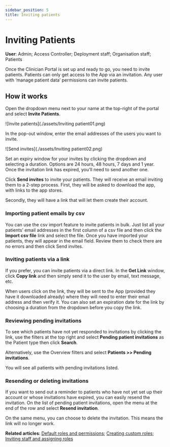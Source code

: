 ```yaml
---
sidebar_position: 5
title: Inviting patients
---
```

# Inviting Patients
**User**: Admin; Access Controller; Deployment staff; Organisation staff; Patients

Once the Clinician Portal is set up and ready to go, you need to invite patients. Patients can only get access to the App via an invitation. Any user with ‘manage patient data’ permissions can invite patients. 
## How it works​
Open the dropdown menu next to your name at the top-right of the portal and select **Invite Patients**.

![Invite patients](./assets/Inviting patient01.png)

In the pop-out window, enter the email addresses of the users you want to invite.

![Send invites](./assets/Inviting patient02.png)

Set an expiry window for your invites by clicking the dropdown and selecting a duration. Options are 24 hours, 48 hours, 7 days and 1 year. Once the invitation link has expired, you’ll need to send another one.

Click **Send invites** to invite your patients. They will receive an email inviting them to a 2-step process. First, they will be asked to download the app, with links to the app stores.

Secondly, they will have a link that will let them create their account.

### Importing patient emails by csv
You can use the csv import feature to invite patients in bulk. Just list all your patients’ email addresses in the first column of a csv file and then click the **Import csv file** link and select the file. 
Once you have imported your patients, they will appear in the email field. Review them to check there are no errors and then click Send invites. 

### Inviting patients via a link
If you prefer, you can invite patients via a direct link. In the **Get Link** window, click **Copy link** and then simply send it to the user by email, text message, etc. 

When users click on the link, they will be sent to the App (provided they have it downloaded already) where they will need to enter their email address and then verify it.
You can also set an expiration date for the link by choosing a duration from the dropdown before you copy the link.
### Reviewing pending invitations
To see which patients have not yet responded to invitations by clicking the link, use the filters at the top right and select **Pending patient invitations** as the Patient type then click **Search**.

Alternatively, use the Overview filters and select **Patients >> Pending invitations**.

You will see all patients with pending invitations listed.
### Resending or deleting invitations
If you want to send out a reminder to patients who have not yet set up their account or whose invitations have expired, you can easily resend the invitation. On the list of pending patient invitations, open the menu at the end of the row and select **Resend invitation**.

On the same menu, you can choose to delete the invitation. This means the link will no longer work.

**Related articles**: [Default roles and permissions](https://github.com/huma-engineering/huma-docs/blob/34223b3b7fab9261c5792fff058609d5698754b9/data-collection/Clinician%20Portal/Roles%20and%20Permissions/Default%20roles%20and%20permissions.md); [Creating custom roles](https://github.com/huma-engineering/huma-docs/blob/34223b3b7fab9261c5792fff058609d5698754b9/data-collection/Clinician%20Portal/Roles%20and%20Permissions/Creating%20custom%20roles.md); [Inviting staff and assigning roles](https://github.com/huma-engineering/huma-docs/blob/e6474f6da4a97f0f11773b46b4480c2843759fe9/data-collection/Clinician%20Portal/Roles%20and%20Permissions/Inviting%20staff%20and%20assigning%20roles.md) 

